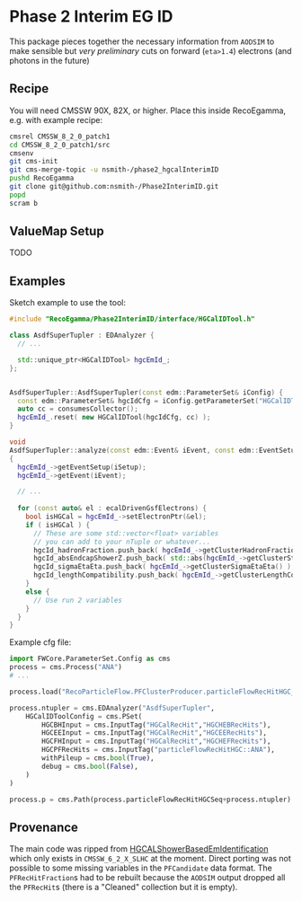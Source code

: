 Phase 2 Interim EG ID
=====================
This package pieces together the necessary information from `AODSIM` to make 
sensible but *very preliminary* cuts on forward (`eta>1.4`) electrons (and photons in the future)

Recipe
------
You will need CMSSW 90X, 82X, or higher.
Place this inside RecoEgamma, e.g. with example recipe:
```bash
cmsrel CMSSW_8_2_0_patch1
cd CMSSW_8_2_0_patch1/src
cmsenv
git cms-init
git cms-merge-topic -u nsmith-/phase2_hgcalInterimID
pushd RecoEgamma
git clone git@github.com:nsmith-/Phase2InterimID.git
popd
scram b
```

ValueMap Setup
--------------
TODO

Examples
--------
Sketch example to use the tool:
```c++
#include "RecoEgamma/Phase2InterimID/interface/HGCalIDTool.h"

class AsdfSuperTupler : EDAnalyzer {
  // ...

  std::unique_ptr<HGCalIDTool> hgcEmId_;
};


AsdfSuperTupler::AsdfSuperTupler(const edm::ParameterSet& iConfig) {
  const edm::ParameterSet& hgcIdCfg = iConfig.getParameterSet("HGCalIDToolConfig");
  auto cc = consumesCollector();
  hgcEmId_.reset( new HGCalIDTool(hgcIdCfg, cc) );
}

void
AsdfSuperTupler::analyze(const edm::Event& iEvent, const edm::EventSetup& iSetup)
{
  hgcEmId_->getEventSetup(iSetup);
  hgcEmId_->getEvent(iEvent);

  // ...
  
  for (const auto& el : ecalDrivenGsfElectrons) {
    bool isHGCal = hgcEmId_->setElectronPtr(&el);
    if ( isHGCal ) {
      // These are some std::vector<float> variables
      // you can add to your nTuple or whatever...
      hgcId_hadronFraction.push_back( hgcEmId_->getClusterHadronFraction() );
      hgcId_absEndcapShowerZ.push_back( std::abs(hgcEmId_->getClusterStartPosition().z()) );
      hgcId_sigmaEtaEta.push_back( hgcEmId_->getClusterSigmaEtaEta() );
      hgcId_lengthCompatibility.push_back( hgcEmId_->getClusterLengthCompatibility() );
    }
    else {
      // Use run 2 variables
    }
  }
}
```

Example cfg file:
```python
import FWCore.ParameterSet.Config as cms
process = cms.Process("ANA")
# ...

process.load("RecoParticleFlow.PFClusterProducer.particleFlowRecHitHGC_cff")

process.ntupler = cms.EDAnalyzer("AsdfSuperTupler",
    HGCalIDToolConfig = cms.PSet(
        HGCBHInput = cms.InputTag("HGCalRecHit","HGCHEBRecHits"),
        HGCEEInput = cms.InputTag("HGCalRecHit","HGCEERecHits"),
        HGCFHInput = cms.InputTag("HGCalRecHit","HGCHEFRecHits"),
        HGCPFRecHits = cms.InputTag("particleFlowRecHitHGC::ANA"),
        withPileup = cms.bool(True),
        debug = cms.bool(False),
    )
)

process.p = cms.Path(process.particleFlowRecHitHGCSeq+process.ntupler)
```

Provenance
----------
The main code was ripped from [HGCALShowerBasedEmIdentification](https://github.com/cms-sw/cmssw/blob/CMSSW_6_2_X_SLHC/RecoEcal/EgammaClusterAlgos/src/HGCALShowerBasedEmIdentification.cc) which only exists in `CMSSW_6_2_X_SLHC` at the moment.  Direct porting was not possible to some missing variables in the `PFCandidate` data format.  The `PFRecHitFraction`s had to be rebuilt because the `AODSIM` output dropped all the `PFRecHit`s (there is a "Cleaned" collection but it is empty).
